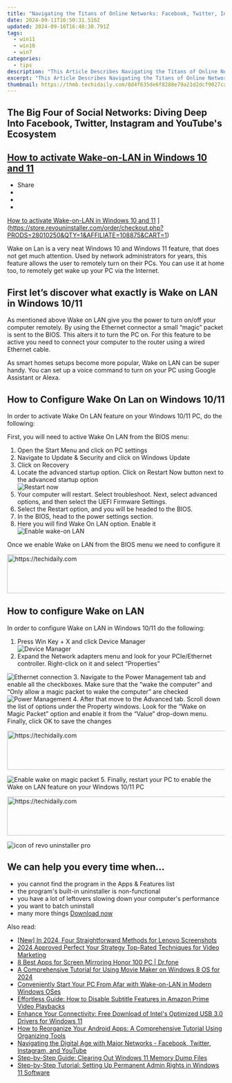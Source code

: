 ```yaml
---
title: "Navigating the Titans of Online Networks: Facebook, Twitter, Instagram, and YouTube"
date: 2024-09-11T16:50:31.516Z
updated: 2024-09-16T16:48:30.791Z
tags:
  - win11
  - win10
  - win7
categories:
  - tips
description: "This Article Describes Navigating the Titans of Online Networks: Facebook, Twitter, Instagram, and YouTube"
excerpt: "This Article Describes Navigating the Titans of Online Networks: Facebook, Twitter, Instagram, and YouTube"
thumbnail: https://thmb.techidaily.com/8d4f635de6f8288e79a21d2dcf9027cad8747323c88b4f310acedbe966d2fadc.jpg
---
```


## The Big Four of Social Networks: Diving Deep Into Facebook, Twitter, Instagram and YouTube's Ecosystem

## [How to activate Wake-on-LAN in Windows 10 and 11](https://store.revouninstaller.com/order/checkout.php?PRODS=28010250&QTY=1&AFFILIATE=108875&CART=1)

* Share
* [](http://www.facebook.com/share.php?u=https://www.revouninstaller.com/blog/how-to-activate-wake-on-lan-in-windows-10-and-11/&title=How+to+activate+Wake-on-LAN+in+Windows+10+and+11)
* [](https://twitter.com/intent/tweet?text=How+to+activate+Wake-on-LAN+in+Windows+10+and+11&url=https://www.revouninstaller.com/blog/how-to-activate-wake-on-lan-in-windows-10-and-11/ "Click to share on Twitter")
* [](https://store.revouninstaller.com/order/checkout.php?PRODS=28010250&QTY=1&AFFILIATE=108875&CART=1)

[How to activate Wake-on-LAN in Windows 10 and 11](https://f057a20f961f56a72089-b74530d2d26278124f446233f95622ef.ssl.cf1.rackcdn.com/site/blog/activate-wake-on-lan/how-to-activate-wake-on-lan-in-windows-10-and-11.jpg) ](https://store.revouninstaller.com/order/checkout.php?PRODS=28010250&QTY=1&AFFILIATE=108875&CART=1)

 Wake on Lan is a very neat Windows 10 and Windows 11 feature, that does not get much attention. Used by network administrators for years, this feature allows the user to remotely turn on their PCs. You can use it at home too, to remotely get wake up your PC via the Internet.

## First let’s discover what exactly is Wake on LAN in Windows 10/11

 As mentioned above Wake on LAN give you the power to turn on/off your computer remotely. By using the Ethernet connector a small “magic” packet is sent to the BIOS. This alters it to turn the PC on. For this feature to be active you need to connect your computer to the router using a wired Ethernet cable.

 As smart homes setups become more popular, Wake on LAN can be super handy. You can set up a voice command to turn on your PC using Google Assistant or Alexa.

## How to Configure Wake On Lan on Windows 10/11

 In order to activate Wake On LAN feature on your Windows 10/11 PC, do the following:

First, you will need to active Wake On LAN from the BIOS menu:

1. Open the Start Menu and click on PC settings
2. Navigate to Update & Security and click on Windows Update
3. Click on Recovery
4. Locate the advanced startup option. Click on Restart Now button next to the advanced startup option  
![Restart now](https://f057a20f961f56a72089-b74530d2d26278124f446233f95622ef.ssl.cf1.rackcdn.com/site/blog/activate-wake-on-lan/Method1-step4.jpg)
5. Your computer will restart. Select troubleshoot. Next, select advanced options, and then select the UEFI Firmware Settings.
6. Select the Restart option, and you will be headed to the BIOS.
7. In the BIOS, head to the power settings section.
8. Here you will find Wake On LAN option. Enable it  
![Enable wake-on LAN](https://f057a20f961f56a72089-b74530d2d26278124f446233f95622ef.ssl.cf1.rackcdn.com/site/blog/activate-wake-on-lan/Method1-step8.jpg)

Once we enable Wake on LAN from the BIOS menu we need to configure it

<!-- affiliate ads begin -->
<a href="https://aidotcom.pxf.io/c/5597632/2134502/19576" target="_top" id="2134502">
  <img src="//a.impactradius-go.com/display-ad/19576-2134502" border="0" alt="https://techidaily.com" width="672" height="90"/>
</a>
<img height="0" width="0" src="https://aidotcom.pxf.io/i/5597632/2134502/19576" style="position:absolute;visibility:hidden;" border="0" />
<!-- affiliate ads end -->

## How to configure Wake on LAN

In order to configure Wake on LAN in Windows 10/11 do the following:

1. Press Win Key + X and click Device Manager  
![Device Manager](https://f057a20f961f56a72089-b74530d2d26278124f446233f95622ef.ssl.cf1.rackcdn.com/site/blog/activate-wake-on-lan/Method2-step1.png)
2. Expand the Network adapters menu and look for your PCIe/Ethernet controller. Right-click on it and select “Properties”  

![Ethernet connection](https://f057a20f961f56a72089-b74530d2d26278124f446233f95622ef.ssl.cf1.rackcdn.com/site/blog/activate-wake-on-lan/Method2-step2.png)
3. Navigate to the Power Management tab and enable all the checkboxes. Make sure that the “wake the computer” and “Only allow a magic packet to wake the computer” are checked  
![Power Management](https://f057a20f961f56a72089-b74530d2d26278124f446233f95622ef.ssl.cf1.rackcdn.com/site/blog/activate-wake-on-lan/Method2-step3.png)
4. After that move to the Advanced tab. Scroll down the list of options under the Property windows. Look for the “Wake on Magic Packet” option and enable it from the “Value” drop-down menu. Finally, click OK to save the changes  

<!-- affiliate ads begin -->
<a href="https://ephamedtechinc.pxf.io/c/5597632/2137208/26400" target="_top" id="2137208">
  <img src="//a.impactradius-go.com/display-ad/26400-2137208" border="0" alt="https://techidaily.com" width="728" height="90"/>
</a>
<img height="0" width="0" src="https://ephamedtechinc.pxf.io/i/5597632/2137208/26400" style="position:absolute;visibility:hidden;" border="0" />
<!-- affiliate ads end -->

![Enable wake on magic packet](https://f057a20f961f56a72089-b74530d2d26278124f446233f95622ef.ssl.cf1.rackcdn.com/site/blog/activate-wake-on-lan/Method2-step4.png)
5. Finally, restart your PC to enable the Wake on LAN feature on your Windows 10/11 PC

<!-- affiliate ads begin -->
<a href="https://ephamedtechinc.pxf.io/c/5597632/2120861/26400?prodsku=Saturn" target="_top" id="2120861">
  <img src="//a.impactradius-go.com/display-ad/26400-2120861" border="0" alt="https://techidaily.com" width="728" height="90"/>
</a>
<img height="0" width="0" src="https://ephamedtechinc.pxf.io/i/5597632/2120861/26400?prodsku=Saturn" style="position:absolute;visibility:hidden;" border="0" />
<!-- affiliate ads end -->

![icon of revo uninstaller pro](https://f057a20f961f56a72089-b74530d2d26278124f446233f95622ef.ssl.cf1.rackcdn.com/site/icons/rup5-64.png)

## We can help you every time when…

* you cannot find the program in the Apps & Features list
* the program's built-in uninstaller is non-functional
* you have a lot of leftovers slowing down your computer's performance
* you want to batch uninstall
* many more things
[Download now](https://store.revouninstaller.com/order/checkout.php?PRODS=28010250&QTY=1&AFFILIATE=108875&CART=1)

<ins class="adsbygoogle"
     style="display:block"
     data-ad-format="autorelaxed"
     data-ad-client="ca-pub-7571918770474297"
     data-ad-slot="1223367746"></ins>

<ins class="adsbygoogle"
     style="display:block"
     data-ad-client="ca-pub-7571918770474297"
     data-ad-slot="8358498916"
     data-ad-format="auto"
     data-full-width-responsive="true"></ins>

<span class="atpl-alsoreadstyle">Also read:</span>
<div><ul>
<li><a href="https://screen-video-capture.techidaily.com/new-in-2024-four-straightforward-methods-for-lenovo-screenshots/"><u>[New] In 2024, Four Straightforward Methods for Lenovo Screenshots</u></a></li>
<li><a href="https://youtube-help.techidaily.com/2024-approved-perfect-your-strategy-top-rated-techniques-for-video-marketing/"><u>2024 Approved Perfect Your Strategy Top-Rated Techniques for Video Marketing</u></a></li>
<li><a href="https://screen-mirror.techidaily.com/8-best-apps-for-screen-mirroring-honor-100-pc-drfone-by-drfone-android/"><u>8 Best Apps for Screen Mirroring Honor 100 PC | Dr.fone</u></a></li>
<li><a href="https://extra-information.techidaily.com/a-comprehensive-tutorial-for-using-movie-maker-on-windows-8-os-for-2024/"><u>A Comprehensive Tutorial for Using Movie Maker on Windows 8 OS for 2024</u></a></li>
<li><a href="https://win-forum.techidaily.com/conveniently-start-your-pc-from-afar-with-wake-on-lan-in-modern-windows-oses/"><u>Conveniently Start Your PC From Afar with Wake-on-LAN in Modern Windows OSes</u></a></li>
<li><a href="https://techno-recovery.techidaily.com/effortless-guide-how-to-disable-subtitle-features-in-amazon-prime-video-playbacks/"><u>Effortless Guide: How to Disable Subtitle Features in Amazon Prime Video Playbacks</u></a></li>
<li><a href="https://win-amazing.techidaily.com/enhance-your-connectivity-free-download-of-intels-optimized-usb-30-drivers-for-windows-11/"><u>Enhance Your Connectivity: Free Download of Intel's Optimized USB 3.0 Drivers for Windows 11</u></a></li>
<li><a href="https://win-forum.techidaily.com/how-to-reorganize-your-android-apps-a-comprehensive-tutorial-using-organizing-tools/"><u>How to Reorganize Your Android Apps: A Comprehensive Tutorial Using Organizing Tools</u></a></li>
<li><a href="https://win-forum.techidaily.com/navigating-the-digital-age-with-major-networks-facebook-twitter-instagram-and-youtube/"><u>Navigating the Digital Age with Major Networks - Facebook, Twitter, Instagram, and YouTube</u></a></li>
<li><a href="https://win-forum.techidaily.com/step-by-step-guide-clearing-out-windows-11-memory-dump-files/"><u>Step-by-Step Guide: Clearing Out Windows 11 Memory Dump Files</u></a></li>
<li><a href="https://win-forum.techidaily.com/step-by-step-tutorial-setting-up-permanent-admin-rights-in-windows-11-software/"><u>Step-by-Step Tutorial: Setting Up Permanent Admin Rights in Windows 11 Software</u></a></li>
</ul></div>

